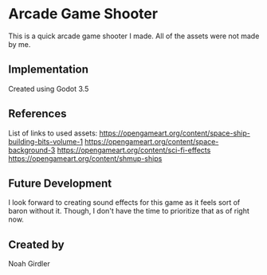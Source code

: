  # Arcade Game Shooter
This is a quick arcade game shooter I made. All of the assets were not made by me.
## Implementation
Created using Godot 3.5
## References
List of links to used assets:
https://opengameart.org/content/space-ship-building-bits-volume-1
https://opengameart.org/content/space-background-3
https://opengameart.org/content/sci-fi-effects
https://opengameart.org/content/shmup-ships
## Future Development
I look forward to creating sound effects for this game as it feels sort of baron without it. Though, I don't have the time to prioritize that as of right now.
## Created by
Noah Girdler
